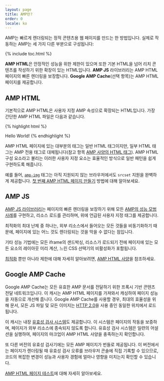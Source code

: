 ```yaml
---
layout: page
title: AMP란?
order: 0
locale: ko
---
```

<amp-youtube
    data-videoid="lBTCB7yLs8Y"
    layout="responsive"
    width="480" height="270">
</amp-youtube>

AMP는 빠르게 렌더링되는 정적 콘텐츠용 웹 페이지를 만드는 한 방법입니다.
실제로 작동하는 AMP는 세 가지 다른 부분으로 구성됩니다:

{% include toc.html %}

**AMP HTML**은 안정적인 성능을 위한 제한이 있으며
또한 기본 HTML을 넘어 리치 콘텐츠를 작성하기 위한 확장이 있는 HTML입니다.
**AMP JS** 라이브러리는 AMP HTML 페이지의 빠른 렌더링을 보장합니다.
**Google AMP Cache**(선택 항목)는 AMP HTML 페이지를 제공합니다.

## AMP HTML

기본적으로 AMP HTML은 사용자 지정 AMP 속성으로 확장되는 HTML입니다.
가장 간단한 AMP HTML 파일은 다음과 같습니다.

{% highlight html %}
<!doctype html>
<html ⚡>
 <head>
   <meta charset="utf-8">
   <link rel="canonical" href="hello-world.html">
   <meta name="viewport" content="width=device-width,minimum-scale=1,initial-scale=1">
   <style amp-boilerplate>body{-webkit-animation:-amp-start 8s steps(1,end) 0s 1 normal both;-moz-animation:-amp-start 8s steps(1,end) 0s 1 normal both;-ms-animation:-amp-start 8s steps(1,end) 0s 1 normal both;animation:-amp-start 8s steps(1,end) 0s 1 normal both}@-webkit-keyframes -amp-start{from{visibility:hidden}to{visibility:visible}}@-moz-keyframes -amp-start{from{visibility:hidden}to{visibility:visible}}@-ms-keyframes -amp-start{from{visibility:hidden}to{visibility:visible}}@-o-keyframes -amp-start{from{visibility:hidden}to{visibility:visible}}@keyframes -amp-start{from{visibility:hidden}to{visibility:visible}}</style><noscript><style amp-boilerplate>body{-webkit-animation:none;-moz-animation:none;-ms-animation:none;animation:none}</style></noscript>
   <script async src="https://cdn.ampproject.org/v0.js"></script>
 </head>
 <body>Hello World!</body>
</html>
{% endhighlight %}

AMP HTML 페이지에 있는 대부분의 태그는 일반 HTML 태그이지만,
일부 HTML 태그는 AMP 전용 태그로 대체됩니다(참고 항목
[AMP 사양의 HTML 태그](https://github.com/ampproject/amphtml/blob/master/spec/amp-html-format.md)).
AMP HTML 구성 요소라고 불리는 이러한 사용자 지정 요소는
효율적인 방식으로 일반 패턴을 쉽게 구현하도록 해줍니다.

예를 들어, [`amp-img`](/docs/reference/amp-img.html) 태그는
아직 지원되지 않는 브라우저에서도 `srcset` 지원을 완벽하게 제공합니다.
[첫 번째 AMP HTML 페이지 만들기](/docs/get_started/create_page.html) 방법에 대해 알아보세요.

## AMP JS

[AMP JS 라이브러리](https://github.com/ampproject/amphtml/tree/master/src)는
페이지의 빠른 렌더링을 보장하기 위해
모든 [AMP의 성능 모범 사례](/docs/get_started/technical_overview.html)를 구현하고,
리소스 로드를 관리하며, 위에 언급된 사용자 지정 태그를 제공합니다.

최적화의 최대 난제 중 하나는, 외부 리소스에서 들어오는 모든 것들을 비동기화하기 때문에, 페이지에 있는 어느 것도 렌더링되는 것을 막을 수 없다는 점입니다.

기타 성능 기법에는 모든 iframe의 샌드박싱, 리소스가 로드되기 전에 페이지에 있는 모든 요소의 레이아웃 미리 계산, 느린 CSS 선택기의 비활성화가 포함됩니다.

[최적화](/docs/get_started/technical_overview.html) 뿐만 아니라 제한에 대해 자세히 알아보려면, [AMP HTML 사양](https://github.com/ampproject/amphtml/blob/master/spec/amp-html-format.md)을 참조하세요.

## Google AMP Cache

Google AMP Cache는 모든 유효한 AMP 문서를 전달하기 위한
프록시 기반 콘텐츠 전달 네트워크입니다.
이 캐시는 AMP HTML 페이지를 가져와서 캐싱하여 페이지 성능을 자동으로 개선해 줍니다.
Google AMP Cache를 사용할 경우, 최대의 효율성을 위해 문서,
모든 JS 파일 및 모든 이미지는
[HTTP 2.0](https://http2.github.io/)을 사용 중인 동일한 위치에서 로드됩니다.

이 캐시는 내장
[유효성 검사 시스템](https://github.com/ampproject/amphtml/tree/master/validator)도 제공합니다.
이 시스템은 페이지의 작동을 보증하며,
페이지가 외부 리소스에 종속되지 않도록 합니다.
유효성 검사 시스템은 일련의 어설션을 실행하여,
페이지의 마크업이 AMP HTML 사양을 충족하는지 확인합니다.

또 다른 버전의 유효성 검사기에는 모든 AMP 페이지가 번들로 제공됩니다. 이 버전에서는 페이지가
렌더링될 때 유효성 검사 오류를 브라우저 콘솔에 직접 기록할 수 있으므로, 코드의 복잡한 변경이 성능과 사용자 경험에
얼마나 영향을 미치는지 확인할 수 있습니다.

[AMP HTML 페이지 테스트](/docs/guides/validate.html)에 대해 자세히 알아보세요.
